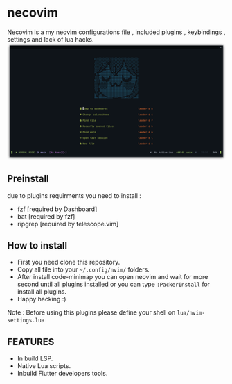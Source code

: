 # necovim
Necovim is a my neovim configurations file , included plugins , keybindings , settings and lack of lua hacks.
![result](https://raw.githubusercontent.com/bluespada/necovim/main/image/necovim.png)

## Preinstall

due to plugins requirments you need to install :

* fzf [required by Dashboard]
* bat [required by fzf]
* ripgrep [required by telescope.vim]

## How to install

* First you need clone this repository.
* Copy all file into your `~/.config/nvim/` folders.
* After install code-minimap you can open neovim and wait for more second until all plugins installed or you can type `:PackerInstall` for install all plugins.
* Happy hacking :)

Note : Before using this plugins please define your shell on `lua/nvim-settings.lua`

## FEATURES

* In build LSP.
* Native Lua scripts.
* Inbuild Flutter developers tools.

